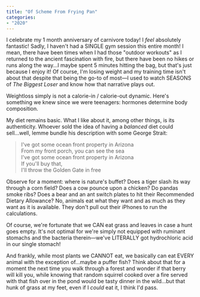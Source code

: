```yaml
---
title: "Of Scheme From Frying Pan"
categories:
- "2020"
---
```


I celebrate my 1 month anniversary of carnivore today! I *feel* absolutely fantastic!  Sadly, I haven't had a SINGLE gym session this entire month!  I mean, there have been times when I had those "outdoor workouts" as I returned to the ancient fascination with fire, but there have been no hikes or runs along the way...I maybe spent 5 minutes hitting the bag, but that's just because I enjoy it!  Of course, I'm losing weight and my training time isn't about that despite that being the go-to of most—I used to watch SEASONS of *The Biggest Loser* and know how that narrative plays out.

Weightloss simply is not a calorie-in / calorie-out dynamic.  Here's something we knew since we were teenagers:  hormones determine body composition.

My diet remains basic.  What I like about it, among other things, is its authenticity.  Whoever sold the idea of having a *balanced* diet could sell...well, lemme bundle his description with some George Strait:

> I've got some ocean front property in Arizona   
> From my front porch, you can see the sea   
> I've got some ocean front property in Arizona   
> If you'll buy that,   
> I'll throw the Golden Gate in free  

Observe for a moment:  where is nature's buffet? Does a tiger slash its way through a corn field?  Does a cow pounce upon a chicken? Do pandas smoke ribs?  Does a bear and an ant switch plates to hit their Recommended Dietary Allowance? No, animals eat what they want and as much as they want as it is available.  They don't pull out their iPhones to run the calculations.

Of course, we're fortunate that we CAN eat grass and leaves in case a hunt goes empty.  It's not optimal for we're simply not equipped with ruminant stomachs and the bacteria therein—we've LITERALLY got hydrochloric acid in our single stomach!

And frankly, while most plants we CANNOT eat, we basically can eat EVERY animal with the exception of...maybe a puffer fish?  Think about that for a moment the next time you walk through a forest and wonder if that berry will kill you, while knowing that random squirrel cooked over a fire served with that fish over in the pond would be tasty dinner in the wild...but that hunk of grass at my feet, even if I *could* eat it, I think I'd pass.
